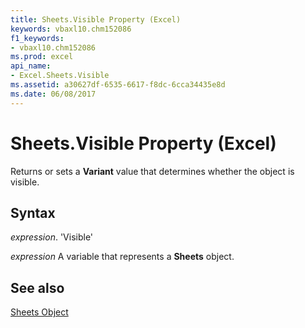 ```yaml
---
title: Sheets.Visible Property (Excel)
keywords: vbaxl10.chm152086
f1_keywords:
- vbaxl10.chm152086
ms.prod: excel
api_name:
- Excel.Sheets.Visible
ms.assetid: a30627df-6535-6617-f8dc-6cca34435e8d
ms.date: 06/08/2017
---
```



# Sheets.Visible Property (Excel)

Returns or sets a  **Variant** value that determines whether the object is visible.


## Syntax

 _expression_. 'Visible'

 _expression_ A variable that represents a **Sheets** object.


## See also


[Sheets Object](Excel.Sheets.md)

